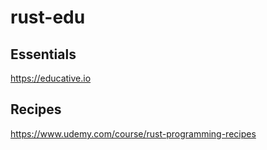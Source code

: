 # rust-edu

## Essentials
https://educative.io

## Recipes
https://www.udemy.com/course/rust-programming-recipes